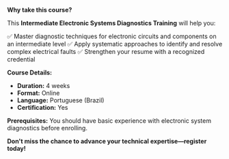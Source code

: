 **Why take this course?**

This **Intermediate Electronic Systems Diagnostics Training** will help you:

✅ Master diagnostic techniques for electronic circuits and components on an intermediate level
✅ Apply systematic approaches to identify and resolve complex electrical faults
✅ Strengthen your resume with a recognized credential

**Course Details:**
- **Duration:** 4 weeks
- **Format:** Online
- **Language:** Portuguese (Brazil)
- **Certification:** Yes

**Prerequisites:**
You should have basic experience with electronic system diagnostics before enrolling.

**Don't miss the chance to advance your technical expertise—register today!**